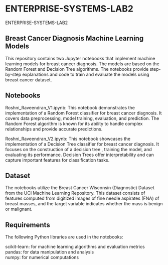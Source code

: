 # ENTERPRISE-SYSTEMS-LAB2
ENTERPRISE-SYSTEMS-LAB2

## Breast Cancer Diagnosis Machine Learning Models
This repository contains two Jupyter notebooks that implement machine learning models for breast cancer diagnosis. The models are based on the Random Forest and Decision Tree algorithms. The notebooks provide step-by-step explanations and code to train and evaluate the models using breast cancer dataset.

## Notebooks
Roshni_Raveendran_V1.ipynb: This notebook demonstrates the implementation of a Random Forest classifier for breast cancer diagnosis. It covers data preprocessing, model training, evaluation, and prediction. The Random Forest algorithm is known for its ability to handle complex relationships and provide accurate predictions.

Roshni_Raveendran_V2.ipynb: This notebook showcases the implementation of a Decision Tree classifier for breast cancer diagnosis. It focuses on the construction of a decision tree , training the model, and evaluating its performance. Decision Trees offer interpretability and can capture important features for classification tasks.

## Dataset
The notebooks utilize the Breast Cancer Wisconsin (Diagnostic) Dataset from the UCI Machine Learning Repository. This dataset consists of features computed from digitized images of fine needle aspirates (FNA) of breast masses, and the target variable indicates whether the mass is benign or malignant.

## Requirements
The following Python libraries are used in the notebooks:

scikit-learn: for machine learning algorithms and evaluation metrics\
pandas: for data manipulation and analysis\
numpy: for numerical computations
